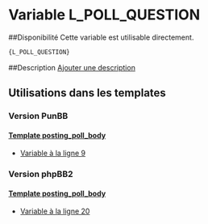 # Variable L_POLL_QUESTION

##Disponibilité
Cette variable est utilisable directement.

```html
{L_POLL_QUESTION}
```

##Description
[Ajouter une description](https://fa-tvars.appspot.com/var/L_POLL_QUESTION)

## Utilisations dans les templates

### Version PunBB

#### [Template posting_poll_body](punbb/posting_poll_body.md#readme)
* [Variable &agrave; la ligne 9](../punbb/posting_poll_body.tpl#L9)

### Version phpBB2

#### [Template posting_poll_body](subsilver/posting_poll_body.md#readme)
* [Variable &agrave; la ligne 20](../subsilver/posting_poll_body.tpl#L20)